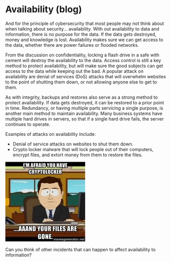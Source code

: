 # Availability (blog)

And for the principle of cybersecurity that most people may not think about when talking about security... availability.  With out availability to data and information, there is no purpose for the data.  If the data gets destroyed, money and knowledge is lost.  Availability makes sure we can get access to the data, whether there are power failures or flooded networks.

From the discussion on confidentiality, locking a flash drive in a safe with cement will destroy the availability to the data.  Access control is still a key method to protect availability, but will make sure the good subjects can get access to the data while keeping out the bad.  A popular attack on availability are denial of services (DoS) attacks that will overwhelm websites to the point of shutting them down, or not allowing anyone else to get to them.

As with integrity, backups and restores also serve as a strong method to protect availability.  If data gets destroyed, it can be restored to a prior point in time.  Redundancy, or having multiple parts servicing a single purpose, is another main method to maintain availability.  Many business systems have multiple hard drives in servers, so that if a single hard drive fails, the server continues to operate.

Examples of attacks on availability include:

- Denial of service attacks on websites to shut them down.
- Crypto locker malware that will lock people out of their computers, encrypt files, and extort money from them to restore the files.

![I'm afraid you have cryptolocker... aaand your files are gone.](./img/cryptolocker.jpg)


Can you think of other incidents that can happen to affect availability to information?

